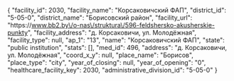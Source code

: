 {
    "facility_id": 2030,
    "facility_name": "Корсаковичский ФАП",
    "district_id": "5-05-0",
    "district_name": "Борисовский район",
    "facility_url": "https:\/\/www.bb2.by\/o-nas\/struktura\/596-feldshersko-akusherskie-punkty",
    "facility_address": "д. Корсаковичи, ул. Молодёжная",
    "facility_type": null,
    "ap_1": "13",
    "name": "Корсаковичский ФАП",
    "state": "public institution",
    "stats": [],
    "med_id": 496,
    "address": "д. Корсаковичи, ул. Молодёжная",
    "coord_x_y": null,
    "place_name": "Борисов",
    "place_type": "city",
    "year_of_closing": null,
    "year_of_opening": "0",
    "healthcare_facility_key": 2030,
    "administrative_division_id": "5-05-0"
}